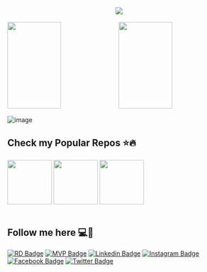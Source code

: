 <div align="center">
<img src="https://github.com/EduardoPires/eduardopires/assets/5068797/b4396892-7537-4dd5-9b43-35d9d7b81be2" />
</div>
<br />
<div>    
  <img width="49%" height="195px" src="https://awesome-github-stats.azurewebsites.net/user-stats/eduardopires?cardType=level&theme=calm&preferLogin=false&Background=FFFFFF00&Text=14B2EE&Title=55A48C&Border=DDDDDD00&Ring=55A48C" /> 
  <img width="49%" height="195px" src="https://github-readme-stats.vercel.app/api/top-langs/?username=eduardopires&layout=compact&title_color=55A48C&text_color=fff&bg_color=0d1117&border_color=fff0" />  
</div>

![image](https://github.com/EduardoPires/eduardopires/assets/5068797/a24a42fc-96cf-443a-b107-467faa8048e4)

## Check my Popular Repos ⭐🔥 

<div>    
  <a href="https://github.com/EduardoPires/EquinoxProject" target="_blank"><img width="100px" height="100px" src="https://github.com/EduardoPires/eduardopires/assets/5068797/84bdee01-5b6b-42ec-b888-2d07a1ea9d45" /></a>
  <a href="https://github.com/EduardoPires/dev-store" target="_blank"><img width="100px" height="100px" src="https://github.com/EduardoPires/eduardopires/assets/5068797/eda9b7c2-eb91-4264-8f18-fcc831894a95" /></a>
  <a href="https://github.com/EduardoPires/NetDevPack" target="_blank"><img width="100px" height="100px" src="https://github.com/EduardoPires/eduardopires/assets/5068797/e0743a7b-3ae0-4335-9e08-076e03b110f9" /></a>
</div>

<br />

## Follow me here 💻🚀
[![RD Badge](https://img.shields.io/badge/-RD%20Profile-green?style=flat-square&logo=Microsoft&logoColor=white&color=019884&link=https://rd.microsoft.com/en-us/eduardo-pires)](https://rd.microsoft.com/en-us/eduardo-pires)
[![MVP Badge](https://img.shields.io/badge/-MVP%20Profile-blue?style=flat-square&logo=Microsoft&logoColor=white&link=https://mvp.microsoft.com/en-us/PublicProfile/5000577)](https://mvp.microsoft.com/en-us/PublicProfile/5000577)
[![Linkedin Badge](https://img.shields.io/badge/-LinkedIn-blue?style=flat-square&logo=Linkedin&logoColor=white&link=https://www.linkedin.com/in/pireseduardo/)](https://www.linkedin.com/in/pireseduardo/)
[![Instagram Badge](https://img.shields.io/badge/-Instagram-C13584?style=flat-square&labelColor=C13584&logo=instagram&logoColor=white&link=https://www.instagram.com/eduardopiresbr/)](https://www.instagram.com/eduardopiresbr/)
[![Facebook Badge](https://img.shields.io/badge/-Facebook-blue?style=flat-square&labelColor=blue&logo=facebook&logoColor=white&link=https://www.facebook.com/eduardopiresbr/)](https://www.facebook.com/eduardopiresbr/)
[![Twitter Badge](https://img.shields.io/badge/-Twitter-blue?style=flat-square&labelColor=blue&logo=twitter&logoColor=white&link=https://twitter.com/eduardopiresbr)](https://twitter.com/eduardopiresbr)
